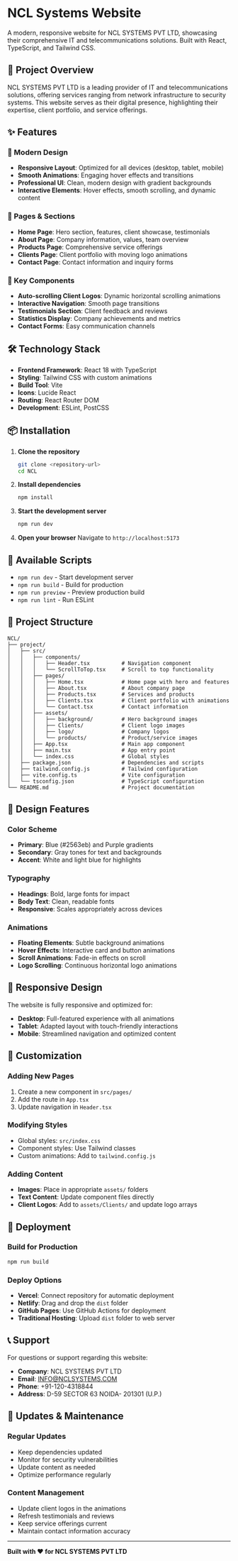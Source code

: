 # NCL Systems Website

A modern, responsive website for NCL SYSTEMS PVT LTD, showcasing their comprehensive IT and telecommunications solutions. Built with React, TypeScript, and Tailwind CSS.

## 🚀 Project Overview

NCL SYSTEMS PVT LTD is a leading provider of IT and telecommunications solutions, offering services ranging from network infrastructure to security systems. This website serves as their digital presence, highlighting their expertise, client portfolio, and service offerings.

## ✨ Features

### 🎨 Modern Design
- **Responsive Layout**: Optimized for all devices (desktop, tablet, mobile)
- **Smooth Animations**: Engaging hover effects and transitions
- **Professional UI**: Clean, modern design with gradient backgrounds
- **Interactive Elements**: Hover effects, smooth scrolling, and dynamic content

### 📱 Pages & Sections
- **Home Page**: Hero section, features, client showcase, testimonials
- **About Page**: Company information, values, team overview
- **Products Page**: Comprehensive service offerings
- **Clients Page**: Client portfolio with moving logo animations
- **Contact Page**: Contact information and inquiry forms

### 🎯 Key Components
- **Auto-scrolling Client Logos**: Dynamic horizontal scrolling animations
- **Interactive Navigation**: Smooth page transitions
- **Testimonials Section**: Client feedback and reviews
- **Statistics Display**: Company achievements and metrics
- **Contact Forms**: Easy communication channels

## 🛠️ Technology Stack

- **Frontend Framework**: React 18 with TypeScript
- **Styling**: Tailwind CSS with custom animations
- **Build Tool**: Vite
- **Icons**: Lucide React
- **Routing**: React Router DOM
- **Development**: ESLint, PostCSS

## 📦 Installation

1. **Clone the repository**
   ```bash
   git clone <repository-url>
   cd NCL
   ```

2. **Install dependencies**
   ```bash
   npm install
   ```

3. **Start the development server**
   ```bash
   npm run dev
   ```

4. **Open your browser**
   Navigate to `http://localhost:5173`

## 🚀 Available Scripts

- `npm run dev` - Start development server
- `npm run build` - Build for production
- `npm run preview` - Preview production build
- `npm run lint` - Run ESLint

## 📁 Project Structure

```
NCL/
├── project/
│   ├── src/
│   │   ├── components/
│   │   │   ├── Header.tsx          # Navigation component
│   │   │   └── ScrollToTop.tsx     # Scroll to top functionality
│   │   ├── pages/
│   │   │   ├── Home.tsx            # Home page with hero and features
│   │   │   ├── About.tsx           # About company page
│   │   │   ├── Products.tsx        # Services and products
│   │   │   ├── Clients.tsx         # Client portfolio with animations
│   │   │   └── Contact.tsx         # Contact information
│   │   ├── assets/
│   │   │   ├── background/         # Hero background images
│   │   │   ├── Clients/            # Client logo images
│   │   │   ├── logo/               # Company logos
│   │   │   └── products/           # Product/service images
│   │   ├── App.tsx                 # Main app component
│   │   ├── main.tsx                # App entry point
│   │   └── index.css               # Global styles
│   ├── package.json                # Dependencies and scripts
│   ├── tailwind.config.js          # Tailwind configuration
│   ├── vite.config.ts              # Vite configuration
│   └── tsconfig.json               # TypeScript configuration
└── README.md                       # Project documentation
```

## 🎨 Design Features

### Color Scheme
- **Primary**: Blue (#2563eb) and Purple gradients
- **Secondary**: Gray tones for text and backgrounds
- **Accent**: White and light blue for highlights

### Typography
- **Headings**: Bold, large fonts for impact
- **Body Text**: Clean, readable fonts
- **Responsive**: Scales appropriately across devices

### Animations
- **Floating Elements**: Subtle background animations
- **Hover Effects**: Interactive card and button animations
- **Scroll Animations**: Fade-in effects on scroll
- **Logo Scrolling**: Continuous horizontal logo animations

## 📱 Responsive Design

The website is fully responsive and optimized for:
- **Desktop**: Full-featured experience with all animations
- **Tablet**: Adapted layout with touch-friendly interactions
- **Mobile**: Streamlined navigation and optimized content

## 🔧 Customization

### Adding New Pages
1. Create a new component in `src/pages/`
2. Add the route in `App.tsx`
3. Update navigation in `Header.tsx`

### Modifying Styles
- Global styles: `src/index.css`
- Component styles: Use Tailwind classes
- Custom animations: Add to `tailwind.config.js`

### Adding Content
- **Images**: Place in appropriate `assets/` folders
- **Text Content**: Update component files directly
- **Client Logos**: Add to `assets/Clients/` and update logo arrays

## 🚀 Deployment

### Build for Production
```bash
npm run build
```

### Deploy Options
- **Vercel**: Connect repository for automatic deployment
- **Netlify**: Drag and drop the `dist` folder
- **GitHub Pages**: Use GitHub Actions for deployment
- **Traditional Hosting**: Upload `dist` folder to web server

## 📞 Support

For questions or support regarding this website:
- **Company**: NCL SYSTEMS PVT LTD
- **Email**: INFO@NCLSYSTEMS.COM
- **Phone**: +91-120-4318844
- **Address**: D-59 SECTOR 63 NOIDA- 201301 (U.P.)

## 🔄 Updates & Maintenance

### Regular Updates
- Keep dependencies updated
- Monitor for security vulnerabilities
- Update content as needed
- Optimize performance regularly

### Content Management
- Update client logos in the animations
- Refresh testimonials and reviews
- Keep service offerings current
- Maintain contact information accuracy

---

**Built with ❤️ for NCL SYSTEMS PVT LTD** 